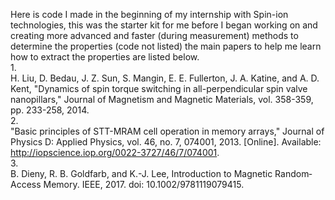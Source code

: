 Here is code I made in the beginning of my internship with Spin-ion technologies, this was the starter kit for me before I began working on and creating more advanced and faster (during measurement) methods 
to determine the properties (code not listed) the main papers to help me learn how to extract the properties are listed below.  
1.  
H. Liu, D. Bedau, J. Z. Sun, S. Mangin, E. E. Fullerton, J. A. Katine, and A. D. Kent, "Dynamics of spin torque switching in all-perpendicular spin valve nanopillars," Journal of Magnetism and Magnetic Materials, vol. 358-359, pp. 233-258, 2014.  
2.  
"Basic principles of STT-MRAM cell operation in memory arrays," Journal of Physics D: Applied Physics, vol. 46, no. 7, 074001, 2013. [Online]. Available: http://iopscience.iop.org/0022-3727/46/7/074001.  
3.  
B. Dieny, R. B. Goldfarb, and K.-J. Lee, Introduction to Magnetic Random‐Access Memory. IEEE, 2017. doi: 10.1002/9781119079415.  
